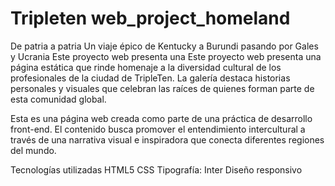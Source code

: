 # Tripleten web_project_homeland


De patria a patria
Un viaje épico de Kentucky a Burundi pasando por Gales y Ucrania Este proyecto web presenta una
Este proyecto web presenta una página estática que rinde homenaje a la diversidad cultural de los profesionales de la ciudad de TripleTen. La galería destaca historias personales y visuales que celebran las raíces de quienes forman parte de esta comunidad global.

Esta es una página web creada como parte de una práctica de desarrollo front-end. El contenido busca promover el entendimiento intercultural a través de una narrativa visual e inspiradora que conecta diferentes regiones del mundo.

Tecnologías utilizadas
HTML5
CSS
Tipografía: Inter
Diseño responsivo


